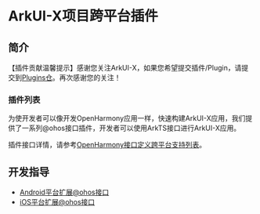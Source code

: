 # ArkUI-X项目跨平台插件

## 简介
【插件贡献温馨提示】感谢您关注ArkUI-X，如果您希望提交插件/Plugin，请提交到[Plugins仓](https://gitcode.com/arkui-x/plugins)。再次感谢您的关注！

### 插件列表
为使开发者可以像开发OpenHarmony应用一样，快速构建ArkUI-X应用，我们提供了一系列@ohos接口插件，开发者可以使用ArkTS接口进行ArkUI-X应用。

插件接口详情，请参考[OpenHarmony接口定义跨平台支持列表](https://gitcode.com/arkui-x/docs/blob/master/zh-cn/application-dev/reference/apis/README.md)。

## 开发指导

- [Android平台扩展@ohos接口](https://gitcode.com/arkui-x/docs/blob/master/zh-cn/framework-dev/tutorial/how-to-archieve-arkts-interface-on-android.md)
- [iOS平台扩展@ohos接口](https://gitcode.com/arkui-x/docs/blob/master/zh-cn/framework-dev/tutorial/how-to-archieve-arkts-interface-on-ios.md)